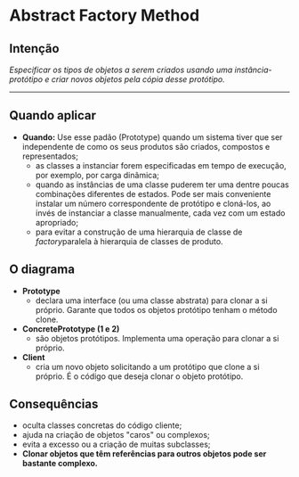 # Abstract Factory Method

## Intenção

*Especificar os tipos de objetos a serem criados usando uma instância-protótipo e criar novos objetos pela cópia desse protótipo.*

---

## Quando aplicar
- **Quando:**
Use esse padão (Prototype) quando um sistema tiver que ser independente de como os seus produtos são criados, compostos e representados;
    - as classes a instanciar forem especificadas em tempo de execução, por exemplo, por carga dinãmica;
    - quando as instâncias de uma classe puderem ter uma dentre poucas combinações diferentes de estados. Pode ser mais conveniente instalar um número correspondente de protótipo e cloná-los, ao invés de instanciar a classe manualmente, cada vez com um estado apropriado;
    - para evitar a construção de uma hierarquia de classe de *factory*paralela à hierarquia de classes de produto.

## O diagrama

- **Prototype**
    - declara uma interface (ou uma classe abstrata) para clonar a si próprio. Garante que todos os objetos protótipo tenham o método clone.
- **ConcretePrototype (1 e 2)**
    - são objetos protótipos. Implementa uma operação para clonar a si próprio.
- **Client**
    - cria um novo objeto solicitando a um protótipo que clone a si próprio. É o código que deseja clonar o objeto protótipo.


## Consequências

- oculta classes concretas do código cliente;
- ajuda na criação de objetos "caros" ou complexos;
- evita a excesso ou a criação de muitas subclasses;
- **Clonar objetos que têm referências para outros objetos pode ser bastante complexo.**

